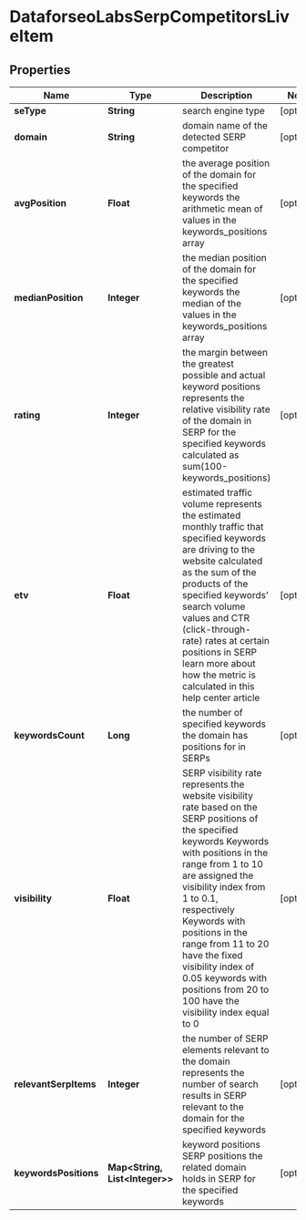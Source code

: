 

# DataforseoLabsSerpCompetitorsLiveItem


## Properties

| Name | Type | Description | Notes |
|------------ | ------------- | ------------- | -------------|
|**seType** | **String** | search engine type |  [optional] |
|**domain** | **String** | domain name of the detected SERP competitor |  [optional] |
|**avgPosition** | **Float** | the average position of the domain for the specified keywords the arithmetic mean of values in the keywords_positions array |  [optional] |
|**medianPosition** | **Integer** | the median position of the domain for the specified keywords the median of the values in the keywords_positions array |  [optional] |
|**rating** | **Integer** | the margin between the greatest possible and actual keyword positions represents the relative visibility rate of the domain in SERP for the specified keywords calculated as sum(100-keywords_positions) |  [optional] |
|**etv** | **Float** | estimated traffic volume represents the estimated monthly traffic that specified keywords are driving to the website calculated as the sum of the products of the specified keywords’ search volume values and CTR (click-through-rate) rates at certain positions in SERP learn more about how the metric is calculated in this help center article |  [optional] |
|**keywordsCount** | **Long** | the number of specified keywords the domain has positions for in SERPs |  [optional] |
|**visibility** | **Float** | SERP visibility rate represents the website visibility rate based on the SERP positions of the specified keywords Keywords with positions in the range from 1 to 10 are assigned the visibility index from 1 to 0.1, respectively Keywords with positions in the range from 11 to 20 have the fixed visibility index of 0.05 keywords with positions from 20 to 100 have the visibility index equal to 0 |  [optional] |
|**relevantSerpItems** | **Integer** | the number of SERP elements relevant to the domain represents the number of search results in SERP relevant to the domain for the specified keywords |  [optional] |
|**keywordsPositions** | **Map&lt;String, List&lt;Integer&gt;&gt;** | keyword positions SERP positions the related domain holds in SERP for the specified keywords |  [optional] |



